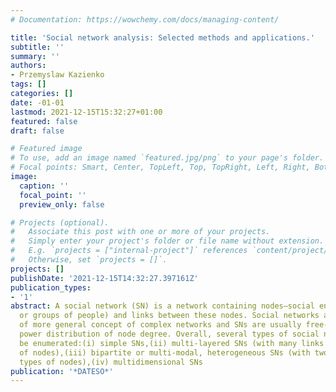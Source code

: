 ```yaml
---
# Documentation: https://wowchemy.com/docs/managing-content/

title: 'Social network analysis: Selected methods and applications.'
subtitle: ''
summary: ''
authors:
- Przemyslaw Kazienko
tags: []
categories: []
date: -01-01
lastmod: 2021-12-15T15:32:27+01:00
featured: false
draft: false

# Featured image
# To use, add an image named `featured.jpg/png` to your page's folder.
# Focal points: Smart, Center, TopLeft, Top, TopRight, Left, Right, BottomLeft, Bottom, BottomRight.
image:
  caption: ''
  focal_point: ''
  preview_only: false

# Projects (optional).
#   Associate this post with one or more of your projects.
#   Simply enter your project's folder or file name without extension.
#   E.g. `projects = ["internal-project"]` references `content/project/deep-learning/index.md`.
#   Otherwise, set `projects = []`.
projects: []
publishDate: '2021-12-15T14:32:27.397161Z'
publication_types:
- '1'
abstract: A social network (SN) is a network containing nodes–social entities (people
  or groups of people) and links between these nodes. Social networks are examples
  of more general concept of complex networks and SNs are usually free-scale and have
  power distribution of node degree. Overall, several types of social networks can
  be enumerated:(i) simple SNs,(ii) multi-layered SNs (with many links between a pair
  of nodes),(iii) bipartite or multi-modal, heterogeneous SNs (with two or many different
  types of nodes),(iv) multidimensional SNs
publication: '*DATESO*'
---
```

